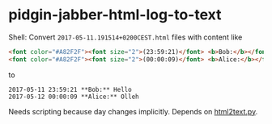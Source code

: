 # pidgin-jabber-html-log-to-text

Shell: Convert `2017-05-11.191514+0200CEST.html` files with content like
```html
<font color="#A82F2F"><font size="2">(23:59:21)</font> <b>Bob:</b></font> <html xmlns='http://jabber.org/protocol/xhtml-im'><body xmlns='http://www.w3.org/1999/xhtml'><p><span style='font-size: xx-large;'>Hello</span></p></body></html><br/>
<font color="#A82F2F"><font size="2">(00:00:09)</font> <b>Alice:</b></font> <html xmlns='http://jabber.org/protocol/xhtml-im'><body xmlns='http://www.w3.org/1999/xhtml'><p><span style='font-size: xx-large;'>Olleh</span></p></body></html><br/>
```
to
```
2017-05-11 23:59:21 **Bob:** Hello
2017-05-12 00:00:09 **Alice:** Olleh
```
Needs scripting because day changes implicitly.
Depends on [html2text.py](https://github.com/aaronsw/html2text).
